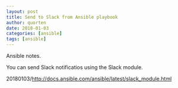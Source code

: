 ```yaml
---
layout: post
title: Send to Slack from Ansible playbook
author: quorten
date: 2018-01-03
categories: [ansible]
tags: [ansible]
---
```


Ansible notes.

You can send Slack notificatios using the Slack module.

20180103/http://docs.ansible.com/ansible/latest/slack_module.html
